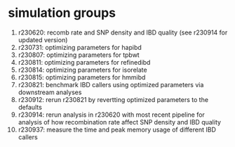 # simulation groups
1. r230620: recomb rate and SNP density and IBD quality (see r230914 for updated version)
2. r230731: optimizing parameters for hapibd
3. r230807: optimizing parameters for tpbwt
4. r230811: optimizing parameters for refinedibd
5. r230814: optimizing parameters for isorelate
6. r230815: optimizing parameters for hmmibd
7. r230821: benchmark IBD callers using optimized parameters via downstream
analyses
8. r230912: rerun r230821 by revertting optimized parameters to the defaults
9. r230914: rerun analysis in r230620 with most recent pipeline for analysis
of how recombination rate affect SNP density and IBD quality
10. r230937: measure the time and peak memory usage of different IBD callers